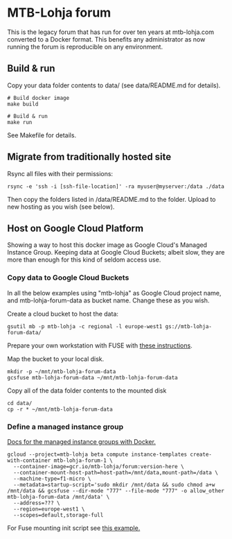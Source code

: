 # MTB-Lohja forum

This is the legacy forum that has run for over ten years at mtb-lohja.com converted to a Docker format. This benefits
any administrator as now running the forum is reproducible on any environment.

## Build & run

Copy your data folder contents to data/ (see data/README.md for details).

    # Build docker image
    make build

    # Build & run
    make run

See Makefile for details.

## Migrate from traditionally hosted site

Rsync all files with their permissions:

    rsync -e 'ssh -i [ssh-file-location]' -ra myuser@myserver:/data ./data

Then copy the folders listed in /data/README.md to the folder. Upload to new hosting
as you wish (see below).

## Host on Google Cloud Platform

Showing a way to host this docker image as Google Cloud's Managed Instance Group. Keeping data at Google Cloud Buckets; albeit slow, they are more than enough for
this kind of seldom access use.

### Copy data to Google Cloud Buckets

In all the below examples using "mtb-lohja" as Google Cloud project name, and
mtb-lohja-forum-data as bucket name. Change these as you wish.

Create a cloud bucket to host the data:

    gsutil mb -p mtb-lohja -c regional -l europe-west1 gs://mtb-lohja-forum-data/

Prepare your own workstation with FUSE with [these instructions](https://cloud.google.com/storage/docs/gcs-fuse).

Map the bucket to your local disk.

    mkdir -p ~/mnt/mtb-lohja-forum-data
    gcsfuse mtb-lohja-forum-data ~/mnt/mtb-lohja-forum-data

Copy all of the data folder contents to the mounted disk

    cd data/
    cp -r * ~/mnt/mtb-lohja-forum-data

### Define a managed instance group

[Docs for the managed instance groups with Docker.](https://cloud.google.com/sdk/gcloud/reference/alpha/compute/instance-templates/create-with-container)

    gcloud --project=mtb-lohja beta compute instance-templates create-with-container mtb-lohja-forum-1 \
      --container-image=gcr.io/mtb-lohja/forum:version-here \
      --container-mount-host-path=host-path=/mnt/data,mount-path=/data \
      --machine-type=f1-micro \
      --metadata=startup-script='sudo mkdir /mnt/data && sudo chmod a+w /mnt/data && gcsfuse --dir-mode "777" --file-mode "777" -o allow_other mtb-lohja-forum-data /mnt/data' \
      --address=??? \
      --region=europe-west1 \
      --scopes=default,storage-full

For Fuse mounting init script see [this example.](https://lemag.sfeir.com/wordpress-cluster-docker-google-cloud-platform/)